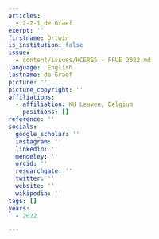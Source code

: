 ```yaml
---
articles:
  - 2-2-1_de Graef
exerpt: ''
firstname: Ortwin
is_institution: false
issue:
  - content/issues/HCERES - PFUE 2022.md
language:  English
lastname: de Graef
picture: ''
picture_copyright: ''
affiliations:
  - affiliation: KU Leuven, Belgium
    positions: []
reference: ''
socials:
  google_scholar: ''
  instagram: ''
  linkedin: ''
  mendeley: ''
  orcid: ''
  researchgate: ''
  twitter: ''
  website: ''
  wikipedia: ''
tags: []
years:
  - 2022

---
```

